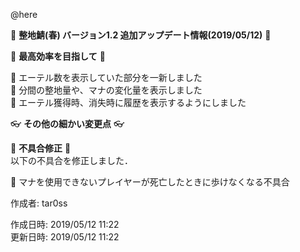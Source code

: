 @here 

:cherry_blossom:  **__整地鯖(春) バージョン1.2 追加アップデート情報(2019/05/12)__** :cherry_blossom:  


:scroll: **__最高効率を目指して__** :scroll:  

:diamond_shape_with_a_dot_inside: エーテル数を表示していた部分を一新しました  
:diamond_shape_with_a_dot_inside: 分間の整地量や、マナの変化量を表示しました  
:diamond_shape_with_a_dot_inside: エーテル獲得時、消失時に履歴を表示するようにしました
  

:eyeglasses: **__その他の細かい変更点__** :eyeglasses:    


:bow: **__不具合修正__** :bow:   
以下の不具合を修正しました．  

:diamond_shape_with_a_dot_inside: マナを使用できないプレイヤーが死亡したときに歩けなくなる不具合  



作成者: tar0ss  

作成日時: 2019/05/12 11:22  
更新日時: 2019/05/12 11:22  
